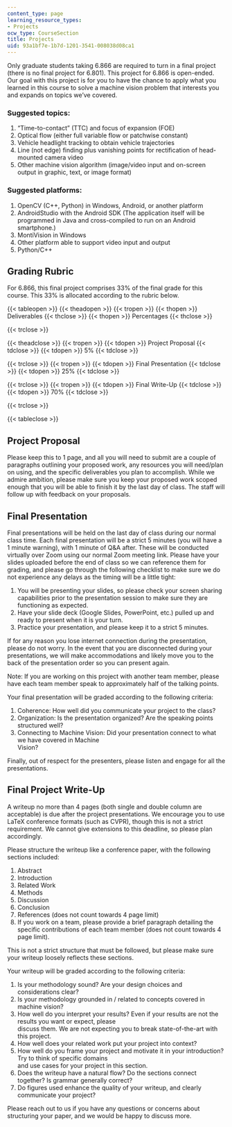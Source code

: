 ```yaml
---
content_type: page
learning_resource_types:
- Projects
ocw_type: CourseSection
title: Projects
uid: 93a1bf7e-1b7d-1201-3541-008038d08ca1
---
```


Only graduate students taking 6.866 are required to turn in a final project (there is no final project for 6.801). This project for 6.866 is open-ended. Our goal with this project is for you to have the chance to apply what you learned in this course to solve a machine vision problem that interests you and expands on topics we’ve covered.

### Suggested topics:

1.  “Time-to-contact” (TTC) and focus of expansion (FOE)
2.  Optical flow (either full variable flow or patchwise constant)
3.  Vehicle headlight tracking to obtain vehicle trajectories
4.  Line (not edge) finding plus vanishing points for rectification of head-mounted camera video
5.  Other machine vision algorithm (image/video input and on-screen output in graphic, text, or image format)

### Suggested platforms:

1.  OpenCV (C++, Python) in Windows, Android, or another platform
2.  AndroidStudio with the Android SDK (The application itself will be programmed in Java and cross-compiled to run on an Android smartphone.)
3.  MontiVision in Windows
4.  Other platform able to support video input and output
5.  Python/C++

Grading Rubric
--------------

For 6.866, this final project comprises 33% of the final grade for this course. This 33% is allocated according to the rubric below.

{{< tableopen >}}
{{< theadopen >}}
{{< tropen >}}
{{< thopen >}}
Deliverables
{{< thclose >}}
{{< thopen >}}
Percentages
{{< thclose >}}

{{< trclose >}}

{{< theadclose >}}
{{< tropen >}}
{{< tdopen >}}
Project Proposal
{{< tdclose >}}
{{< tdopen >}}
5%
{{< tdclose >}}

{{< trclose >}}
{{< tropen >}}
{{< tdopen >}}
Final Presentation
{{< tdclose >}}
{{< tdopen >}}
25%
{{< tdclose >}}

{{< trclose >}}
{{< tropen >}}
{{< tdopen >}}
Final Write-Up
{{< tdclose >}}
{{< tdopen >}}
70%
{{< tdclose >}}

{{< trclose >}}

{{< tableclose >}}

Project Proposal
----------------

Please keep this to 1 page, and all you will need to submit are a couple of paragraphs outlining your proposed work, any resources you will need/plan on using, and the specific deliverables you plan to accomplish. While we admire ambition, please make sure you keep your proposed work scoped enough that you will be able to finish it by the last day of class. The staff will follow up with feedback on your proposals.

Final Presentation
------------------

Final presentations will be held on the last day of class during our normal class time. Each final presentation will be a strict 5 minutes (you will have a 1 minute warning), with 1 minute of Q&A after. These will be conducted virtually over Zoom using our normal Zoom meeting link. Please have your slides uploaded before the end of class so we can reference them for grading, and please go through the following checklist to make sure we do not experience any delays as the timing will be a little tight:

1.  You will be presenting your slides, so please check your screen sharing capabilities prior to the presentation session to make sure they are functioning as expected.
2.  Have your slide deck (Google Slides, PowerPoint, etc.) pulled up and ready to present when it is your turn.
3.  Practice your presentation, and please keep it to a strict 5 minutes.

If for any reason you lose internet connection during the presentation, please do not worry. In the event that you are disconnected during your presentations, we will make accommodations and likely move you to the back of the presentation order so you can present again.

Note: If you are working on this project with another team member, please have each team member speak to approximately half of the talking points.

Your final presentation will be graded according to the following criteria:

1.  Coherence: How well did you communicate your project to the class?
2.  Organization: Is the presentation organized? Are the speaking points structured well?
3.  Connecting to Machine Vision: Did your presentation connect to what we have covered in Machine  
    Vision?

Finally, out of respect for the presenters, please listen and engage for all the presentations.

Final Project Write-Up
----------------------

A writeup no more than 4 pages (both single and double column are acceptable) is due after the project presentations. We encourage you to use LaTeX conference formats (such as CVPR), though this is not a strict requirement. We cannot give extensions to this deadline, so please plan accordingly.

Please structure the writeup like a conference paper, with the following sections included:

1.  Abstract
2.  Introduction
3.  Related Work
4.  Methods
5.  Discussion
6.  Conclusion
7.  References (does not count towards 4 page limit)
8.  If you work on a team, please provide a brief paragraph detailing the specific contributions of each team member (does not count towards 4 page limit).

This is not a strict structure that must be followed, but please make sure your writeup loosely reflects these sections.

Your writeup will be graded according to the following criteria:

1.  Is your methodology sound? Are your design choices and considerations clear?
2.  Is your methodology grounded in / related to concepts covered in machine vision?
3.  How well do you interpret your results? Even if your results are not the results you want or expect, please  
    discuss them. We are not expecting you to break state-of-the-art with this project.
4.  How well does your related work put your project into context?
5.  How well do you frame your project and motivate it in your introduction? Try to think of specific domains  
    and use cases for your project in this section.
6.  Does the writeup have a natural flow? Do the sections connect together? Is grammar generally correct?
7.  Do figures used enhance the quality of your writeup, and clearly communicate your project?

Please reach out to us if you have any questions or concerns about structuring your paper, and we would be happy to discuss more.